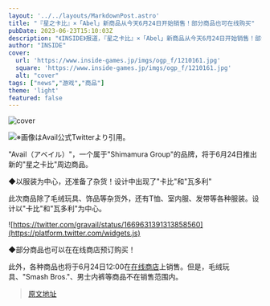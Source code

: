 ```yaml
---
layout: '../../layouts/MarkdownPost.astro'
title: "『星之卡比』×「Abel」新商品从今天6月24日开始销售！部分商品也可在线购买"
pubDate: 2023-06-23T15:10:03Z
description: "《INSIDE》报道，『星之卡比』×「Abel」新商品从今天6月24日开始销售！部分商品也可在线购买。"
author: "INSIDE"
cover:
  url: 'https://www.inside-games.jp/imgs/ogp_f/1210161.jpg'
  square: 'https://www.inside-games.jp/imgs/ogp_f/1210161.jpg'
  alt: "cover"
tags: ["news","游戏","商品"]
theme: 'light'
featured: false
---
```

![cover](https://www.inside-games.jp/imgs/ogp_f/1210161.jpg)

![※画像はAvail公式Twitterより引用。](https://www.inside-games.jp/imgs/zoom/1209749.jpg)

"Avail（アベイル）"，一个属于"Shimamura Group"的品牌，将于6月24日推出新的"星之卡比"周边商品。

◆以服装为中心，还准备了杂货！设计中出现了"卡比"和"瓦多利"

此次商品除了毛绒玩具、饰品等杂货外，还有T恤、室内服、发带等各种服装。设计以"卡比"和"瓦多利"为中心。

![https://twitter.com/gravail/status/1669631391313858560](https://platform.twitter.com/widgets.js)

◆部分商品也可以在在线商店预订购买！

此外，各种商品也将于6月24日12:00在[在线商店](https://t.co/CGdBz4GeI0)上销售。但是，毛绒玩具、"Smash Bros."、男士内裤等商品不在销售范围内。

>[原文地址](https://www.inside-games.jp/article/2023/06/24/146788.html)  